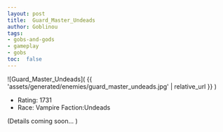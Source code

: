 ```yaml
---
layout: post
title:  Guard_Master_Undeads
author: Goblinou
tags:
- gobs-and-gods
- gameplay
- gobs
toc:  false
---
```


![Guard_Master_Undeads]( {{ 'assets/generated/enemies/guard_master_undeads.jpg' | relative_url }} )
- Rating: 1731
- Race: Vampire  Faction:Undeads

(Details coming soon... )